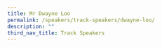```yaml
---
title: Mr Dwayne Loo
permalink: /speakers/track-speakers/dwayne-loo/
description: ""
third_nav_title: Track Speakers
---
```

